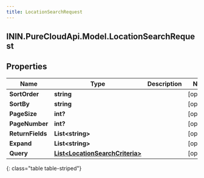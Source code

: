 ```yaml
---
title: LocationSearchRequest
---
```

## ININ.PureCloudApi.Model.LocationSearchRequest

## Properties

|Name | Type | Description | Notes|
|------------ | ------------- | ------------- | -------------|
| **SortOrder** | **string** |  | [optional] |
| **SortBy** | **string** |  | [optional] |
| **PageSize** | **int?** |  | [optional] |
| **PageNumber** | **int?** |  | [optional] |
| **ReturnFields** | **List&lt;string&gt;** |  | [optional] |
| **Expand** | **List&lt;string&gt;** |  | [optional] |
| **Query** | [**List&lt;LocationSearchCriteria&gt;**](LocationSearchCriteria.html) |  | [optional] |
{: class="table table-striped"}


